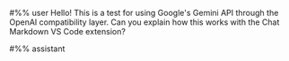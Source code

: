 #%% user
Hello! This is a test for using Google's Gemini API through the OpenAI compatibility layer.
Can you explain how this works with the Chat Markdown VS Code extension?

#%% assistant
